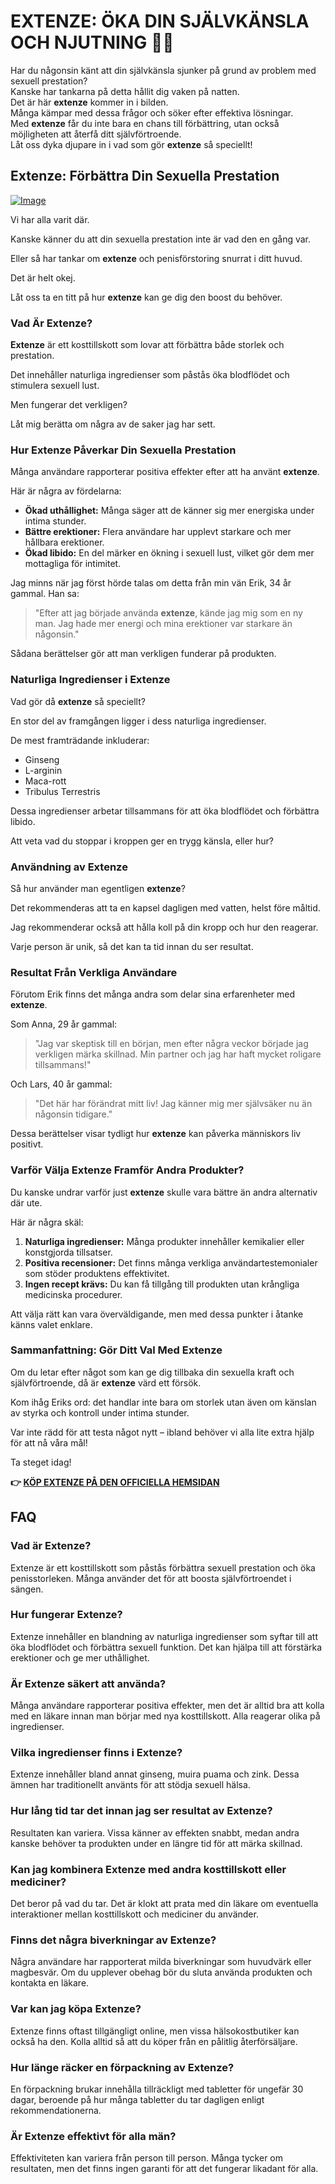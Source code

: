 # EXTENZE: ÖKA DIN SJÄLVKÄNSLA OCH NJUTNING 💪💖

Har du någonsin känt att din självkänsla sjunker på grund av problem med sexuell prestation?  
Kanske har tankarna på detta hållit dig vaken på natten.  
Det är här **extenze** kommer in i bilden.  
Många kämpar med dessa frågor och söker efter effektiva lösningar.  
Med **extenze** får du inte bara en chans till förbättring, utan också möjligheten att återfå ditt självförtroende.  
Låt oss dyka djupare in i vad som gör **extenze** så speciellt!

## Extenze: Förbättra Din Sexuella Prestation

[![Image](https://www2.sellhealth.com/53/extenze180x200_A.jpg)](https://gchaffi.com/ABxpg4t3)

Vi har alla varit där.

Kanske känner du att din sexuella prestation inte är vad den en gång var. 

Eller så har tankar om **extenze** och penisförstoring snurrat i ditt huvud. 

Det är helt okej. 

Låt oss ta en titt på hur **extenze** kan ge dig den boost du behöver.

### Vad Är Extenze?

**Extenze** är ett kosttillskott som lovar att förbättra både storlek och prestation. 

Det innehåller naturliga ingredienser som påstås öka blodflödet och stimulera sexuell lust. 

Men fungerar det verkligen? 

Låt mig berätta om några av de saker jag har sett.

### Hur Extenze Påverkar Din Sexuella Prestation

Många användare rapporterar positiva effekter efter att ha använt **extenze**. 

Här är några av fördelarna:

- **Ökad uthållighet:** Många säger att de känner sig mer energiska under intima stunder.
- **Bättre erektioner:** Flera användare har upplevt starkare och mer hållbara erektioner.
- **Ökad libido:** En del märker en ökning i sexuell lust, vilket gör dem mer mottagliga för intimitet.

Jag minns när jag först hörde talas om detta från min vän Erik, 34 år gammal. Han sa:

> "Efter att jag började använda **extenze**, kände jag mig som en ny man. Jag hade mer energi och mina erektioner var starkare än någonsin."

Sådana berättelser gör att man verkligen funderar på produkten.

### Naturliga Ingredienser i Extenze

Vad gör då **extenze** så speciellt? 

En stor del av framgången ligger i dess naturliga ingredienser. 

De mest framträdande inkluderar:

- Ginseng
- L-arginin
- Maca-rott
- Tribulus Terrestris

Dessa ingredienser arbetar tillsammans för att öka blodflödet och förbättra libido.

Att veta vad du stoppar i kroppen ger en trygg känsla, eller hur?

### Användning av Extenze

Så hur använder man egentligen **extenze**? 

Det rekommenderas att ta en kapsel dagligen med vatten, helst före måltid.

Jag rekommenderar också att hålla koll på din kropp och hur den reagerar. 

Varje person är unik, så det kan ta tid innan du ser resultat.

### Resultat Från Verkliga Användare

Förutom Erik finns det många andra som delar sina erfarenheter med **extenze**.

Som Anna, 29 år gammal:

> "Jag var skeptisk till en början, men efter några veckor började jag verkligen märka skillnad. Min partner och jag har haft mycket roligare tillsammans!"

Och Lars, 40 år gammal:

> "Det här har förändrat mitt liv! Jag känner mig mer självsäker nu än någonsin tidigare."

Dessa berättelser visar tydligt hur **extenze** kan påverka människors liv positivt.

### Varför Välja Extenze Framför Andra Produkter?

Du kanske undrar varför just **extenze** skulle vara bättre än andra alternativ där ute. 

Här är några skäl:

1. **Naturliga ingredienser:** Många produkter innehåller kemikalier eller konstgjorda tillsatser.
2. **Positiva recensioner:** Det finns många verkliga användartestemonialer som stöder produktens effektivitet.
3. **Ingen recept krävs:** Du kan få tillgång till produkten utan krångliga medicinska procedurer.

Att välja rätt kan vara överväldigande, men med dessa punkter i åtanke känns valet enklare.

### Sammanfattning: Gör Ditt Val Med Extenze

Om du letar efter något som kan ge dig tillbaka din sexuella kraft och självförtroende, då är **extenze** värd ett försök.

Kom ihåg Eriks ord: det handlar inte bara om storlek utan även om känslan av styrka och kontroll under intima stunder.

Var inte rädd för att testa något nytt – ibland behöver vi alla lite extra hjälp för att nå våra mål!

Ta steget idag!



**👉 [KÖP EXTENZE PÅ DEN OFFICIELLA HEMSIDAN](https://gchaffi.com/ABxpg4t3)**

## FAQ

### Vad är Extenze?
Extenze är ett kosttillskott som påstås förbättra sexuell prestation och öka penisstorleken. Många använder det för att boosta självförtroendet i sängen.

### Hur fungerar Extenze?
Extenze innehåller en blandning av naturliga ingredienser som syftar till att öka blodflödet och förbättra sexuell funktion. Det kan hjälpa till att förstärka erektioner och ge mer uthållighet.

### Är Extenze säkert att använda?
Många användare rapporterar positiva effekter, men det är alltid bra att kolla med en läkare innan man börjar med nya kosttillskott. Alla reagerar olika på ingredienser.

### Vilka ingredienser finns i Extenze?
Extenze innehåller bland annat ginseng, muira puama och zink. Dessa ämnen har traditionellt använts för att stödja sexuell hälsa.

### Hur lång tid tar det innan jag ser resultat av Extenze?
Resultaten kan variera. Vissa känner av effekten snabbt, medan andra kanske behöver ta produkten under en längre tid för att märka skillnad.

### Kan jag kombinera Extenze med andra kosttillskott eller mediciner?
Det beror på vad du tar. Det är klokt att prata med din läkare om eventuella interaktioner mellan kosttillskott och mediciner du använder.

### Finns det några biverkningar av Extenze?
Några användare har rapporterat milda biverkningar som huvudvärk eller magbesvär. Om du upplever obehag bör du sluta använda produkten och kontakta en läkare.

### Var kan jag köpa Extenze?
Extenze finns oftast tillgängligt online, men vissa hälsokostbutiker kan också ha den. Kolla alltid så att du köper från en pålitlig återförsäljare.

### Hur länge räcker en förpackning av Extenze?
En förpackning brukar innehålla tillräckligt med tabletter för ungefär 30 dagar, beroende på hur många tabletter du tar dagligen enligt rekommendationerna.

### Är Extenze effektivt för alla män?
Effektiviteten kan variera från person till person. Många tycker om resultaten, men det finns ingen garanti för att det fungerar likadant för alla.